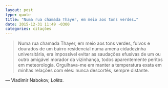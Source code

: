 ```yaml
---
layout: post
type: quote
title: "Numa rua chamada Thayer, em meio aos tons verdes…"
date: 2015-12-31 11:49 -0300
categories: citações
---
```

>Numa rua chamada Thayer, em meio aos tons verdes, fulvos e dourados de um bairro residencial numa amena cidadezinha universitária, era impossível evitar as saudações efusivas de um ou outro amigável morador da vizinhança, todos aparentemente peritos em meteorologia. Orgulhava-me em manter a temperatura exata em minhas relações com eles: nunca descortês, sempre distante.

— Vladimir Nabokov, _Lolita_.
